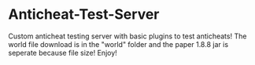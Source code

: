 # Anticheat-Test-Server
Custom anticheat testing server with basic plugins to test anticheats! The world file download is in the "world" folder and the paper 1.8.8 jar is seperate because file size! Enjoy!
